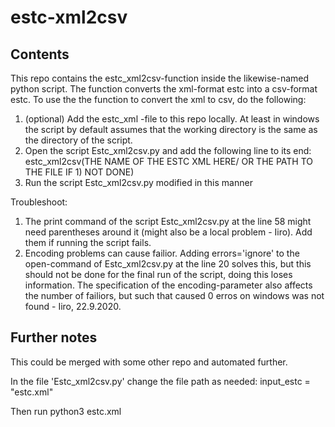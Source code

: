 # estc-xml2csv

## Contents
This repo contains the estc_xml2csv-function inside the likewise-named python script. The function converts the xml-format estc into a csv-format estc.
To use the the function to convert the xml to csv, do the following:
1) (optional) Add the estc_xml -file to this repo locally. At least in windows the script by default assumes that the working directory is the same as the directory of the script.
2) Open the script Estc_xml2csv.py and add the following line to its end: 
estc_xml2csv(THE NAME OF THE ESTC XML HERE/ OR THE PATH TO THE FILE IF 1) NOT DONE)
3) Run the script Estc_xml2csv.py modified in this manner

Troubleshoot:
1) The print command of the script Estc_xml2csv.py at the line 58 might need parentheses around it (might also be a local problem - Iiro). Add them if running the
script fails.
2) Encoding problems can cause failior. Adding errors='ignore' to the open-command of Estc_xml2csv.py at the line 20 solves this,
but this should not be done for the final run of the script, doing this loses information. The specification of the
encoding-parameter also affects the number of failiors, but such that caused 0 erros on windows was not found - Iiro, 22.9.2020. 

## Further notes
This could be merged with some other repo and automated further. 

In the file 'Estc_xml2csv.py' change the file path as needed:
input_estc = "estc.xml" 

Then run
python3 estc.xml

